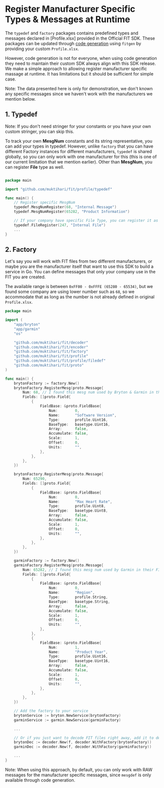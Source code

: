 # Register Manufacturer Specific Types & Messages at Runtime

The `typedef` and `factory` packages contains predefined types and messages declared in [Profile.xlsx] provided in the Official FIT SDK. These packages can be updated through [code generation](./generating_code.md) using `fitgen` by providing your custom `Profile.xlsx`.

However, code generation is not for everyone, when using code generation they need to maintain their custom SDK always align with this SDK release. We make a simple approach to allowing register manufacturer specific massage at runtime. It has limitations but it should be sufficient for simple case.

Note: The data presented here is only for demonstration, we don't known any specific messages since we haven't work with the manufacturers we mention below.

## 1. Typedef

Note: If you don't need stringer for your constants or you have your own custom stringer, you can skip this.

To track your own **MesgNum** constants and its string representative, you can add your types in typedef. However, unlike `factory` that you can have different Factory instances for different manufacturers, `typedef` is shared globally, so you can only work with one manufacturer for this (this is one of our current limitation that we mention earlier). Other than **MesgNum**, you can register **File** type as well.

```go

package main

import "github.com/muktihari/fit/profile/typedef"

func main() {
    // Register specific MesgNum
    typedef.MesgNumRegister(68, "Internal Message")
    typedef.MesgNumRegister(65282, "Product Information")

    // If your company have specific File Type, you can register it as well.
    typedef.FileRegister(247, "Internal File")
    ...
}

```

## 2. Factory

Let's say you will work with FIT files from two different manufacturers, or maybe you are the manufacturer itself that want to use this SDK to build a service in Go. You can define messages that only your company use in the FIT you are created.

The available range is between `0xFF00 - 0xFFFE (65280 - 65534)`, but we found some company are using lower number such as `68`, so we accommodate that as long as the number is not already defined in original `Profile.xlsx`.

```go
package main

import (
    "app/bryton"
    "app/garmin"
    "os"

    "github.com/muktihari/fit/decoder"
    "github.com/muktihari/fit/encoder"
    "github.com/muktihari/fit/factory"
    "github.com/muktihari/fit/profile"
    "github.com/muktihari/fit/profile/filedef"
    "github.com/muktihari/fit/proto"
)

func main() {
    brytonFactory := factory.New()
    brytonFactory.RegisterMesg(proto.Message{
        Num: 68, // I found this mesg num used by Bryton & Garmin in their FIT file.
        Fields: []proto.Field{
            {
                FieldBase: &proto.FieldBase{
                    Num:        0,
                    Name:       "Software Version",
                    Type:       profile.Uint16,
                    BaseType:   basetype.Uint16,
                    Array:      false,
                    Accumulate: false,
                    Scale:      1,
                    Offset:     0,
                    Units:      "",
                },
            },
        },
    })

    brytonFactory.RegisterMesg(proto.Message{
        Num: 65290,
        Fields: []proto.Field{
            {
                FieldBase: &proto.FieldBase{
                    Num:        0,
                    Name:       "Max Heart Rate",
                    Type:       profile.Uint8,
                    BaseType:   basetype.Uint8,
                    Array:      false,
                    Accumulate: false,
                    Scale:      1,
                    Offset:     0,
                    Units:      "",
                },
            },
        },
    })

    garminFactory := factory.New()
    garminFactory.RegisterMesg(proto.Message{
        Num: 65282, // I found this mesg num used by Garmin in their FIT file.
        Fields: []proto.Field{
            {
                FieldBase: &proto.FieldBase{
                    Num:        0,
                    Name:       "Region",
                    Type:       profile.String,
                    BaseType:   basetype.String,
                    Array:      false,
                    Accumulate: false,
                    Scale:      1,
                    Offset:     0,
                    Units:      "",
                },
            },
            {
                FieldBase: &proto.FieldBase{
                    Num:        1,
                    Name:       "Product Year",
                    Type:       profile.Uint16,
                    BaseType:   basetype.Uint16,
                    Array:      false,
                    Accumulate: false,
                    Scale:      1,
                    Offset:     0,
                    Units:      "",
                },
            },
        },
    })

    // Add the factory to your service
    brytonService := bryton.NewService(brytonFactory)
    garminService := garmin.NewService(garminFactory)

    ...

    // Or if you just want to decode FIT files right away, add it to decoder
    brytonDec := decoder.New(f, decoder.WithFactory(brytonFactory))
    garminDec := decoder.New(f, decoder.WithFactory(garminFactory))

    ...
}

```

Note: When using this approach, by default, you can only work with RAW messages for the manufacturer specific messages, since `mesgdef` is only available through code generation.
